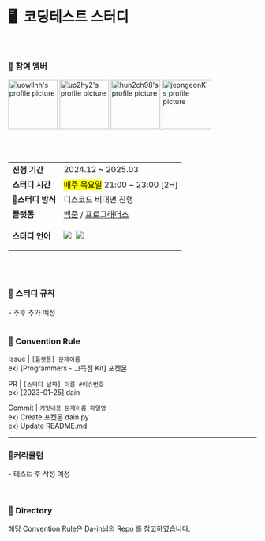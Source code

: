 <h1>🖥️&nbsp 코딩테스트 스터디</h1>
<br>
  
<h3> 📌 참여 멤버 </h3>
<p>
<a href="https://github.com/uowllnh">
    <img src="https://github.com/uowllnh.png" width="100" alt="uowllnh's profile picture" />
</a>

<a href="https://github.com/uo2hy2">
    <img src="https://github.com/uo2hy2.png" width="100" alt="uo2hy2's profile picture" />
</a>

<a href="https://github.com/hun2ch98">
    <img src="https://github.com/hun2ch98.png" width="100" alt="hun2ch98's profile picture" />
</a>

<a href="https://github.com/jeongeonK">
    <img src="https://github.com/jeongeonK.png" width="100" alt="jeongeonK's profile picture" />
</a>
  </p>
<br>
<br>
<table>
    <tr>
      <td><b>진행 기간</td>
      <td>2024.12 ~ 2025.03</td>
    </tr>
    <tr>
      <td><b>스터디 시간</td>
      <td><mark>매주 목요일</mark> 21:00 ~ 23:00 [2H]</td>
    </tr>
  <tr>
      <td><b>스터디 방식</td>
      <td>디스코드 비대면 진행</td>
    </tr>
  <tr>
      <td><b>플랫폼</td>
      <td>
        <a href="https://www.acmicpc.net/">백준</a> /
         <a href="https://programmers.co.kr/">프로그래머스</a>
        </td>
    </tr>
   <tr>
      <td><b>스터디 언어</td>
      <td><p> 
  <img src="https://img.shields.io/badge/Java-007396?style=flat-square&logo=Java&logoColor=white"/></a>&nbsp
  <img src="https://img.shields.io/badge/Python-3766AB?style=flat-square&logo=Python&logoColor=white"/></a>
</p></td>
    </tr>
  </table>
 
<br>
<br>

<h3> 📢 스터디 규칙 </h3>
- 추후 추가 예정
<br>
<br>


<h3> 🌈 Convention Rule </h3>

Issue | `[플랫폼] 문제이름`
<br>ex) [Programmers - 고득점 Kit] 포켓몬

PR | `[스터디 날짜] 이름 #이슈번호`
<br>ex) [2023-01-25] dain

Commit | `커밋내용 문제이름 파일명`
<br>ex) Create 포켓몬 dain.py
<br>ex) Update README.md

---
<h3> 📝커리큘럼 </h3>
- 테스트 후 작성 예정
<br>
<br>

---
<h3> 📂 Directory </h3>

해당 Convention Rule은 [Da-in님의 Repo](https://github.com/da-in/algorithm-study) 를 참고하였습니다.
